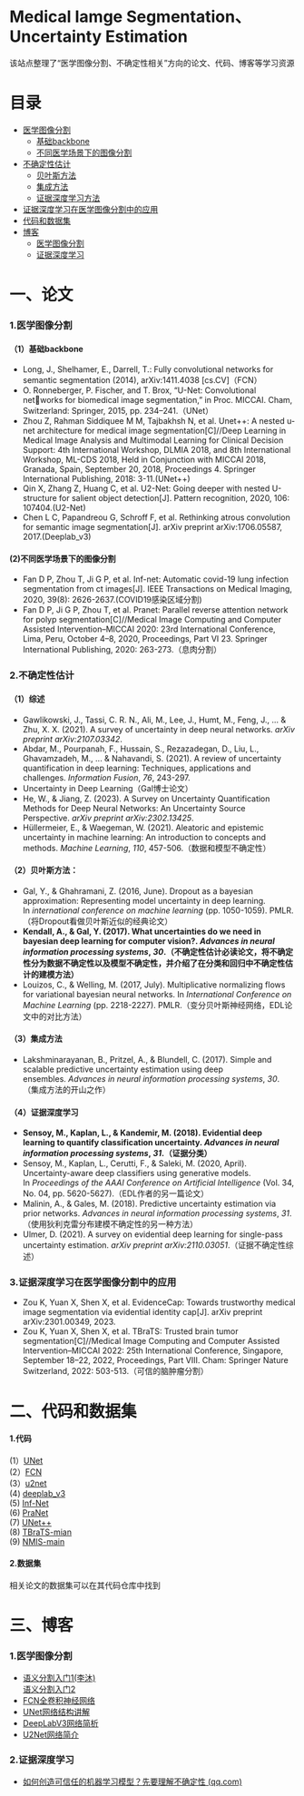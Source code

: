 # Medical Iamge Segmentation、Uncertainty Estimation  
该站点整理了“医学图像分割、不确定性相关”方向的论文、代码、博客等学习资源

# 目录
- [医学图像分割]()  
   - [基础backbone]()   
   - [不同医学场景下的图像分割]()
- [不确定性估计]()
   - [贝叶斯方法]()
   - [集成方法]()
   - [证据深度学习方法]()
- [证据深度学习在医学图像分割中的应用]()
- [代码和数据集]()
- [博客]()
   - [医学图像分割]()
   - [证据深度学习]()

# 一、论文
### 1.医学图像分割
#### （1）基础backbone  
- Long, J., Shelhamer, E., Darrell, T.: Fully convolutional networks for semantic
segmentation (2014), arXiv:1411.4038 [cs.CV]（FCN）
-  O. Ronneberger, P. Fischer, and T. Brox, “U-Net: Convolutional networks for biomedical image segmentation,” in Proc. MICCAI. Cham,
Switzerland: Springer, 2015, pp. 234–241.（UNet）
- Zhou Z, Rahman Siddiquee M M, Tajbakhsh N, et al. Unet++: A nested u-net architecture for medical image segmentation[C]//Deep Learning in Medical Image Analysis and Multimodal Learning for Clinical Decision Support: 4th International Workshop, DLMIA 2018, and 8th International Workshop, ML-CDS 2018, Held in Conjunction with MICCAI 2018, Granada, Spain, September 20, 2018, Proceedings 4. Springer International Publishing, 2018: 3-11.(UNet++)
- Qin X, Zhang Z, Huang C, et al. U2-Net: Going deeper with nested U-structure for salient object detection[J]. Pattern recognition, 2020, 106: 107404.(U2-Net)
- Chen L C, Papandreou G, Schroff F, et al. Rethinking atrous convolution for semantic image segmentation[J]. arXiv preprint arXiv:1706.05587, 2017.(Deeplab_v3)
####  (2)不同医学场景下的图像分割
- Fan D P, Zhou T, Ji G P, et al. Inf-net: Automatic covid-19 lung infection segmentation from ct images[J]. IEEE Transactions on Medical Imaging, 2020, 39(8): 2626-2637.(COVID19感染区域分割)
- Fan D P, Ji G P, Zhou T, et al. Pranet: Parallel reverse attention network for polyp segmentation[C]//Medical Image Computing and Computer Assisted Intervention–MICCAI 2020: 23rd International Conference, Lima, Peru, October 4–8, 2020, Proceedings, Part VI 23. Springer International Publishing, 2020: 263-273.（息肉分割）
### 2.不确定性估计
#### （1）综述
- Gawlikowski, J., Tassi, C. R. N., Ali, M., Lee, J., Humt, M., Feng, J., ... & Zhu, X. X. (2021). A survey of uncertainty in deep neural networks. _arXiv preprint arXiv:2107.03342_.
- Abdar, M., Pourpanah, F., Hussain, S., Rezazadegan, D., Liu, L., Ghavamzadeh, M., ... & Nahavandi, S. (2021). A review of uncertainty quantification in deep learning: Techniques, applications and challenges. _Information Fusion_, _76_, 243-297.
- Uncertainty in Deep Learning（Gal博士论文）
- He, W., & Jiang, Z. (2023). A Survey on Uncertainty Quantification Methods for Deep Neural Networks: An Uncertainty Source Perspective. _arXiv preprint arXiv:2302.13425_.
- Hüllermeier, E., & Waegeman, W. (2021). Aleatoric and epistemic uncertainty in machine learning: An introduction to concepts and methods. _Machine Learning_, _110_, 457-506.（数据和模型不确定性）
#### （2）贝叶斯方法：
- Gal, Y., & Ghahramani, Z. (2016, June). Dropout as a bayesian approximation: Representing model uncertainty in deep learning. In _international conference on machine learning_ (pp. 1050-1059). PMLR.（将Dropout看做贝叶斯近似的经典论文）
- **Kendall, A., & Gal, Y. (2017). What uncertainties do we need in bayesian deep learning for computer vision?. _Advances in neural information processing systems_, _30_.（不确定性估计必读论文，将不确定性分为数据不确定性以及模型不确定性，并介绍了在分类和回归中不确定性估计的建模方法）**
- Louizos, C., & Welling, M. (2017, July). Multiplicative normalizing flows for variational bayesian neural networks. In _International Conference on Machine Learning_ (pp. 2218-2227). PMLR.（变分贝叶斯神经网络，EDL论文中的对比方法）
#### （3）集成方法
- Lakshminarayanan, B., Pritzel, A., & Blundell, C. (2017). Simple and scalable predictive uncertainty estimation using deep ensembles. _Advances in neural information processing systems_, _30_.（集成方法的开山之作）
#### （4）证据深度学习
- **Sensoy, M., Kaplan, L., & Kandemir, M. (2018). Evidential deep learning to quantify classification uncertainty. _Advances in neural information processing systems_, _31_.（证据分类）**
- Sensoy, M., Kaplan, L., Cerutti, F., & Saleki, M. (2020, April). Uncertainty-aware deep classifiers using generative models. In _Proceedings of the AAAI Conference on Artificial Intelligence_ (Vol. 34, No. 04, pp. 5620-5627).（EDL作者的另一篇论文）
- Malinin, A., & Gales, M. (2018). Predictive uncertainty estimation via prior networks. _Advances in neural information processing systems_, _31_.（使用狄利克雷分布建模不确定性的另一种方法）
- Ulmer, D. (2021). A survey on evidential deep learning for single-pass uncertainty estimation. _arXiv preprint arXiv:2110.03051_.（证据不确定性综述）
### 3.证据深度学习在医学图像分割中的应用
- Zou K, Yuan X, Shen X, et al. EvidenceCap: Towards trustworthy medical image segmentation via evidential identity cap[J]. arXiv preprint arXiv:2301.00349, 2023.
- Zou K, Yuan X, Shen X, et al. TBraTS: Trusted brain tumor segmentation[C]//Medical Image Computing and Computer Assisted Intervention–MICCAI 2022: 25th International Conference, Singapore, September 18–22, 2022, Proceedings, Part VIII. Cham: Springer Nature Switzerland, 2022: 503-513.（可信的脑肿瘤分割）
# 二、代码和数据集
#### 1.代码
(1）[UNet]()  
(2）[FCN]()   
(3）[u2net]()   
(4) [deeplab_v3]()   
(5) [Inf-Net]()  
(6) [PraNet]()  
(7) [UNet++]()  
(8) [TBraTS-mian]()  
(9) [NMIS-main]()

#### 2.数据集
相关论文的数据集可以在其代码仓库中找到
# 三、博客
### 1.医学图像分割
- [语义分割入门1(李沐)](https://www.bilibili.com/video/BV1BK4y1M7Rd/?spm_id_from=333.999.0.0&vd_source=11905de701353d14e415365bbd180544)  
 [语义分割入门2](https://www.bilibili.com/video/BV1ev411P7dR/?spm_id_from=333.999.0.0&vd_source=11905de701353d14e415365bbd180544)  
- [FCN全卷积神经网络](https://www.bilibili.com/video/BV1af4y1L7Zu/?spm_id_from=333.999.0.0&vd_source=11905de701353d14e415365bbd180544)  
- [UNet网络结构讲解](https://www.bilibili.com/video/BV1Vq4y127fB/?spm_id_from=333.999.0.0&vd_source=11905de701353d14e415365bbd180544)  
- [DeepLabV3网络简析](https://blog.csdn.net/qq_37541097/article/details/121797301?spm=1001.2014.3001.5502)  
- [U2Net网络简介](https://blog.csdn.net/qq_37541097/article/details/126255483?spm=1001.2014.3001.5502)

### 2.证据深度学习
- [如何创造可信任的机器学习模型？先要理解不确定性 (qq.com)](https://mp.weixin.qq.com/s?__biz=MzA3MzI4MjgzMw==&mid=2650755237&idx=3&sn=55beb3edcef0bb4ded4b56e1379efbda&chksm=871a94dbb06d1dcddc49272f77899561c0da5760f2dc6cfebd3877272a959e01c69105a8bac2#rd)